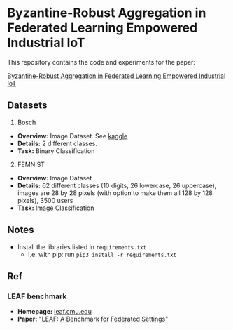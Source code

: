 # Byzantine-Robust Aggregation in Federated Learning Empowered Industrial IoT

This repository contains the code and experiments for the paper:

[Byzantine-Robust Aggregation in Federated Learning Empowered Industrial IoT](https://ieeexplore.ieee.org/document/9614992)

## Datasets

1. Bosch
  * **Overview:** Image Dataset. See [kaggle](https://www.kaggle.com/c/bosch-production-line-performance/overview)
  * **Details:** 2 different classes.
  * **Task:** Binary Classification


2. FEMNIST

  * **Overview:** Image Dataset
  * **Details:** 62 different classes (10 digits, 26 lowercase, 26 uppercase), images are 28 by 28 pixels (with option to make them all 128 by 128 pixels), 3500 users
  * **Task:** Image Classification


## Notes

- Install the libraries listed in ```requirements.txt```
    - I.e. with pip: run ```pip3 install -r requirements.txt```
    

## Ref

### LEAF benchmark
* **Homepage:** [leaf.cmu.edu](https://leaf.cmu.edu)
* **Paper:** ["LEAF: A Benchmark for Federated Settings"](https://arxiv.org/abs/1812.01097)
